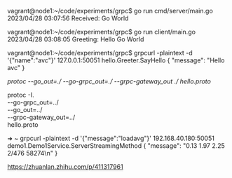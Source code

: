 vagrant@node1:~/code/experiments/grpc$ go run cmd/server/main.go 
2023/04/28 03:07:56 Received: Go World


vagrant@node1:~/code/experiments/grpc$ go run client/main.go 
2023/04/28 03:08:05 Greeting: Hello Go World


vagrant@node1:~/code/experiments/grpc$ grpcurl -plaintext -d '{"name":"avc"}' 127.0.0.1:50051 hello.Greeter.SayHello
{
  "message": "Hello avc"
}


_protoc --go_out=./ --go-grpc_out=./ --grpc-gateway_out ./ hello.proto_



protoc -I. \
--go-grpc_out=../ \
--go_out=../ \
--grpc-gateway_out=../ \
hello.proto



➜  ~ grpcurl -plaintext -d '{"message":"loadavg"}' 192.168.40.180:50051 demo1.Demo1Service.ServerStreamingMethod
{
"message": "0.13 1.97 2.25 2/476 58274\n"
}


https://zhuanlan.zhihu.com/p/411317961